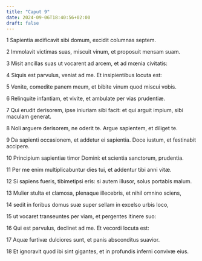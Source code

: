 ```yaml
---
title: "Caput 9"
date: 2024-09-06T18:40:56+02:00
draft: false
---
```




1 Sapientia ædificavit sibi domum, excidit columnas septem.

2 Immolavit victimas suas, miscuit vinum, et proposuit mensam suam.

3 Misit ancillas suas ut vocarent ad arcem, et ad mœnia civitatis:

4 Siquis est parvulus, veniat ad me. Et insipientibus locuta est:

5 Venite, comedite panem meum, et bibite vinum quod miscui vobis.

6 Relinquite infantiam, et vivite, et ambulate per vias prudentiæ.

7 Qui erudit derisorem, ipse iniuriam sibi facit: et qui arguit impium, sibi maculam generat.

8 Noli arguere derisorem, ne oderit te. Argue sapientem, et diliget te.

9 Da sapienti occasionem, et addetur ei sapientia. Doce iustum, et festinabit accipere.

10 Principium sapientiæ timor Domini: et scientia sanctorum, prudentia.

11 Per me enim multiplicabuntur dies tui, et addentur tibi anni vitæ.

12 Si sapiens fueris, tibimetipsi eris: si autem illusor, solus portabis malum.

13 Mulier stulta et clamosa, plenaque illecebris, et nihil omnino sciens,

14 sedit in foribus domus suæ super sellam in excelso urbis loco,

15 ut vocaret transeuntes per viam, et pergentes itinere suo:

16 Qui est parvulus, declinet ad me. Et vecordi locuta est:

17 Aquæ furtivæ dulciores sunt, et panis absconditus suavior.

18 Et ignoravit quod ibi sint gigantes, et in profundis inferni convivæ eius.

